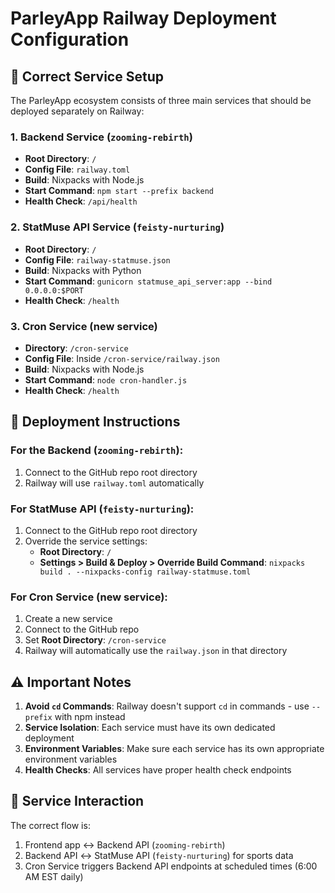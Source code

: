 # ParleyApp Railway Deployment Configuration

## 🚀 Correct Service Setup

The ParleyApp ecosystem consists of three main services that should be deployed separately on Railway:

### 1. Backend Service (`zooming-rebirth`)
- **Root Directory**: `/`
- **Config File**: `railway.toml`
- **Build**: Nixpacks with Node.js
- **Start Command**: `npm start --prefix backend`
- **Health Check**: `/api/health`

### 2. StatMuse API Service (`feisty-nurturing`)
- **Root Directory**: `/`
- **Config File**: `railway-statmuse.json`
- **Build**: Nixpacks with Python
- **Start Command**: `gunicorn statmuse_api_server:app --bind 0.0.0.0:$PORT`
- **Health Check**: `/health`

### 3. Cron Service (new service)
- **Directory**: `/cron-service`
- **Config File**: Inside `/cron-service/railway.json`
- **Build**: Nixpacks with Node.js
- **Start Command**: `node cron-handler.js`
- **Health Check**: `/health`

## 🔧 Deployment Instructions

### For the Backend (`zooming-rebirth`):
1. Connect to the GitHub repo root directory
2. Railway will use `railway.toml` automatically

### For StatMuse API (`feisty-nurturing`):
1. Connect to the GitHub repo root directory
2. Override the service settings:
   - **Root Directory**: `/`
   - **Settings > Build & Deploy > Override Build Command**: `nixpacks build . --nixpacks-config railway-statmuse.toml`

### For Cron Service (new service):
1. Create a new service
2. Connect to the GitHub repo
3. Set **Root Directory**: `/cron-service`
4. Railway will automatically use the `railway.json` in that directory

## ⚠️ Important Notes

1. **Avoid `cd` Commands**: Railway doesn't support `cd` in commands - use `--prefix` with npm instead
2. **Service Isolation**: Each service must have its own dedicated deployment
3. **Environment Variables**: Make sure each service has its own appropriate environment variables
4. **Health Checks**: All services have proper health check endpoints

## 🔄 Service Interaction

The correct flow is:
1. Frontend app ↔️ Backend API (`zooming-rebirth`)
2. Backend API ↔️ StatMuse API (`feisty-nurturing`) for sports data
3. Cron Service triggers Backend API endpoints at scheduled times (6:00 AM EST daily)
